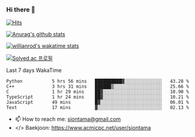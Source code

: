 ### Hi there 👋

[![Hits](https://hits.seeyoufarm.com/api/count/incr/badge.svg?url=https%3A%2F%2Fgithub.com%2FYaminyam&count_bg=%2379C83D&title_bg=%23555555&icon=&icon_color=%23E7E7E7&title=hits&edge_flat=false)](https://hits.seeyoufarm.com)

[![Anurag's github stats](https://github-readme-stats.vercel.app/api?username=Yaminyam)](https://github.com/anuraghazra/github-readme-stats)

[![willianrod's wakatime stats](https://github-readme-stats.vercel.app/api/wakatime?username=Yaminyam)](https://github.com/anuraghazra/github-readme-stats)

[![Solved.ac
프로필](http://mazassumnida.wtf/api/generate_badge?boj=siontama)](https://solved.ac/siontama)

Last 7 days WakaTime
<!--START_SECTION:waka-->

```text
Python           5 hrs 56 mins   ██████████▓░░░░░░░░░░░░░░   43.28 %
C++              3 hrs 31 mins   ██████▒░░░░░░░░░░░░░░░░░░   25.66 %
C                1 hr 29 mins    ██▓░░░░░░░░░░░░░░░░░░░░░░   10.90 %
TypeScript       1 hr 24 mins    ██▓░░░░░░░░░░░░░░░░░░░░░░   10.21 %
JavaScript       49 mins         █▓░░░░░░░░░░░░░░░░░░░░░░░   06.01 %
Text             17 mins         ▓░░░░░░░░░░░░░░░░░░░░░░░░   02.13 %
```

<!--END_SECTION:waka-->

- 📫 How to reach me: siontama@gmail.com
- </> Baekjoon: https://www.acmicpc.net/user/siontama

<!--
**Yaminyam/Yaminyam** is a ✨ _special_ ✨ repository because its `README.md` (this file) appears on your GitHub profile.

Here are some ideas to get you started:

- 🔭 I’m currently working on ...
- 🌱 I’m currently learning ...
- 👯 I’m looking to collaborate on ...
- 🤔 I’m looking for help with ...
- 💬 Ask me about ...
- 📫 How to reach me: ...
- 😄 Pronouns: ...
- ⚡ Fun fact: ...
-->
